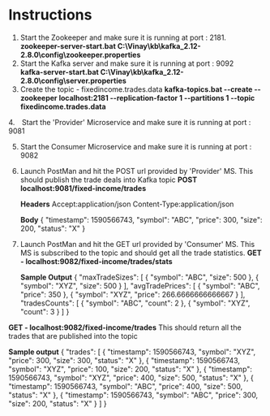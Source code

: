 # Instructions
1. Start the  Zookeeper  and make sure it is running at port : 2181.
   **zookeeper-server-start.bat C:\Vinay\kb\kafka_2.12-2.8.0\config\zookeeper.properties**
2. Start the Kafka server and make sure it is running at port : 9092
   **kafka-server-start.bat C:\Vinay\kb\kafka_2.12-2.8.0\config\server.properties**
3. Create the topic -  fixedincome.trades.data
   **kafka-topics.bat --create --zookeeper localhost:2181 --replication-factor 1 --partitions 1 --topic fixedincome.trades.data**

4. Start the 'Provider' Microservice and make sure it is running at port : 9081

5. Start the Consumer Microservice and make sure it is running at port : 9082

6. Launch PostMan and hit the POST url provided by 'Provider' MS. This should publish the trade deals into Kafka topic
**POST localhost:9081/fixed-income/trades**
    
    **Headers**
    Accept:application/json
    Content-Type:application/json

    **Body**
    {
                "timestamp": 1590566743,
                "symbol": "ABC",
                "price": 300,
                "size": 200,
                "status": "X"
    }

7. Launch PostMan and hit the GET url provided by 'Consumer' MS. This MS is subscribed to the topic and should get all the trade statistics.
**GET - localhost:9082/fixed-income/trades/stats**

    **Sample Output**
    {
        "maxTradeSizes": [
            {
                "symbol": "ABC",
                "size": 500
            },
            {
                "symbol": "XYZ",
                "size": 500
            }
        ],
        "avgTradePrices": [
            {
                "symbol": "ABC",
                "price": 350
            },
            {
                "symbol": "XYZ",
                "price": 266.6666666666667
            }
        ],
        "tradesCounts": [
            {
                "symbol": "ABC",
                "count": 2
            },
            {
                "symbol": "XYZ",
                "count": 3
            }
        ]
    }

**GET - localhost:9082/fixed-income/trades** 
This should return all the trades that are published into the topic

**Sample output**
{
    "trades": [
        {
            "timestamp": 1590566743,
            "symbol": "XYZ",
            "price": 300,
            "size": 300,
            "status": "X"
        },
        {
            "timestamp": 1590566743,
            "symbol": "XYZ",
            "price": 100,
            "size": 200,
            "status": "X"
        },
        {
            "timestamp": 1590566743,
            "symbol": "XYZ",
            "price": 400,
            "size": 500,
            "status": "X"
        },
        {
            "timestamp": 1590566743,
            "symbol": "ABC",
            "price": 400,
            "size": 500,
            "status": "X"
        },
        {
            "timestamp": 1590566743,
            "symbol": "ABC",
            "price": 300,
            "size": 200,
            "status": "X"
        }
    ]
}
